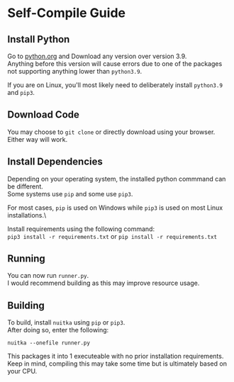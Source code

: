 # Self-Compile Guide

## Install Python
Go to [python.org](https://www.python.org/downloads/) and Download any version over version 3.9.\
Anything before this version will cause errors due to one of the packages not supporting anything lower than `python3.9`.

If you are on Linux, you'll most likely need to deliberately install `python3.9` and `pip3`.

## Download Code
You may choose to `git clone` or directly download using your browser. Either way will work.

## Install Dependencies
Depending on your operating system, the installed python commmand can be different.\
Some systems use `pip` and some use `pip3`.

For most cases, `pip` is used on Windows while `pip3` is used on most Linux installations.\

Install requirements using the following command:\
`pip3 install -r requirements.txt` or `pip install -r requirements.txt`

## Running
You can now run `runner.py`.\
I would recommend building as this may improve resource usage.

## Building
To build, install `nuitka` using `pip` or `pip3`.\
After doing so, enter the following:

`nuitka --onefile runner.py`

This packages it into 1 executeable with no prior installation requirements.\
Keep in mind, compiling this may take some time but is ultimately based on your CPU.